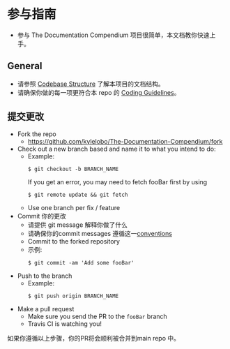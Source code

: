 # 参与指南

- 参与 The Documentation Compendium 项目很简单，本文档教你快速上手。

## General
- 请参照 [Codebase Structure](./CODEBASE_STRUCTURE.md) 了解本项目的文档结构。
- 请确保你做的每一项更符合本 repo 的 [Coding Guidelines](./CODING_GUIDELINES.md)。
## 提交更改

- Fork the repo
  - <https://github.com/kylelobo/The-Documentation-Compendium/fork>
- Check out a new branch based and name it to what you intend to do:
  - Example:
    ````
    $ git checkout -b BRANCH_NAME
    ````
    If you get an error, you may need to fetch fooBar first by using
    ````
    $ git remote update && git fetch
    ````
  - Use one branch per fix / feature
- Commit 你的更改
  - 请提供 git message 解释你做了什么
  - 请确保你的commit messages 遵循这一[conventions](https://gist.github.com/robertpainsi/b632364184e70900af4ab688decf6f53#file-commit-message-guidelines-md)
  - Commit to the forked repository
  - 示例:
    ````
    $ git commit -am 'Add some fooBar'
    ````
- Push to the branch
  - Example:
    ````
    $ git push origin BRANCH_NAME
    ````
- Make a pull request
  - Make sure you send the PR to the <code>fooBar</code> branch
  - Travis CI is watching you!

如果你遵循以上步骤，你的PR将会顺利被合并到main repo 中。

